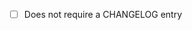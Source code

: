 <!--
Make sure to familiarise yourself with the Runtime release process at https://github.com/polkadot-fellows/runtimes?tab=readme-ov-file#release-process 
and the Runtime release guidelines at https://github.com/polkadot-fellows/runtimes?tab=readme-ov-file#release-guidelines.
Use this PR template to streamline the release process, communicate on the changes that you are proposing, and provide a clear course of action for network stakeholders.
-->

<!---
1) What kind of changes does this PR introduce?
Indicate if merging this PR will result in breaking changes (e.g. changes to transaction/event/error encoding, polkadot-sdk migrations, or XCM and storage format) or disruptions for network stakeholders. 
When submitting a breaking change, please make sure to ping @SBalaguer and @anaelleltd so that they can notify ecosystem teams and builders.
Otherwise, ignore sections 1 and 2.
-->

<!---
2) Who will be impacted by theses changes in practice and how should they follow up on these changes?
Indicate all network stakeholders (e.g. teams working on parachains or live networks, wallets, UIs, CEXes, or DEXes) that this PR will affect.
Recommend a course of action (e.g. resources for code refactoring or further reading) for network stakeholders.
-->

<!-- Remember that you can run `/merge` to enable auto-merge in the PR. -->
<!-- Remember to modify the changelog and highlight all breaking changes or disruptions. Otherwise, indicate if this is not needed. -->
- [ ] Does not require a CHANGELOG entry
